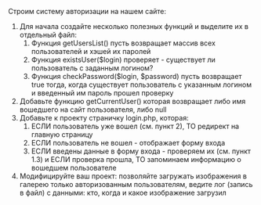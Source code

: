 Строим систему авторизации на нашем сайте:

1. Для начала создайте несколько полезных функций и выделите их в отдельный файл:
	1. Функция getUsersList() пусть возвращает массив всех пользователей и хэшей их паролей
	2. Функция existsUser($login) проверяет - существует ли пользователь с заданным логином?
	3. Функция сheckPassword($login, $password) пусть возвращает true тогда, когда существует пользователь с указанным логином и введенный им пароль прошел проверку
2. Добавьте функцию getCurrentUser() которая возвращает либо имя вошедшего на сайт пользователя, либо null
3. Добавьте к проекту страничку login.php, которая:
	1. ЕСЛИ пользователь уже вошел (см. пункт 2), ТО редирект на главную страницу
	2. ЕСЛИ пользователь не вошел - отображает форму входа
	3. ЕСЛИ введены данные в форму входа - проверяем их (см. пункт 1.3) и ЕСЛИ проверка прошла, ТО запоминаем информацию о вошедшем пользователе
4. Модифицируйте ваш проект: позволяйте загружать изображения в галерею только авторизованным пользователям, ведите лог (запись в файл) с данными: кто, когда и какое изображение загрузил